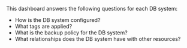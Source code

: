 This dashboard answers the following questions for each DB system:

- How is the DB system configured?
- What tags are applied?
- What is the backup policy for the DB system?
- What relationships does the DB system have with other resources?
